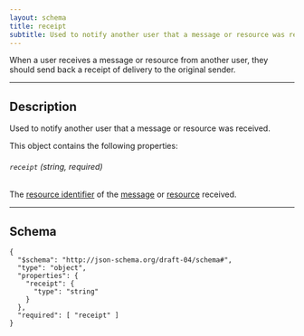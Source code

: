 ```yaml
---
layout: schema
title: receipt
subtitle: Used to notify another user that a message or resource was received.
---
```



When a user receives a message or resource from another user, they
should send back a receipt of delivery to the original sender.

---

## Description

Used to notify another user that a message or resource was received.

This object contains the following properties:

###### `receipt` *(string, required)*

The [resource identifier](/resource#resource-identifier) of the
[message](/schema/message) or [resource](/resource) received.

---

## Schema

	{
	  "$schema": "http://json-schema.org/draft-04/schema#",
	  "type": "object",
	  "properties": {
	    "receipt": {
	      "type": "string"
	    }
	  },
	  "required": [ "receipt" ]
	}
